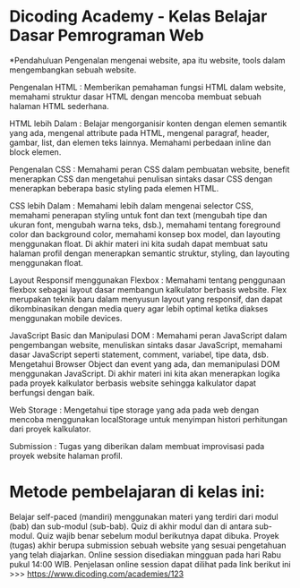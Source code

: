# Dicoding Academy - Kelas Belajar Dasar Pemrograman Web

*Pendahuluan 
Pengenalan mengenai website, apa itu website, tools dalam mengembangkan sebuah website.

Pengenalan HTML : 
Memberikan pemahaman fungsi HTML dalam website, memahami struktur dasar HTML dengan mencoba membuat sebuah halaman HTML sederhana.

HTML lebih Dalam : Belajar mengorganisir konten dengan elemen semantik yang ada, mengenal attribute pada HTML, mengenal paragraf, header, gambar, list, dan elemen teks lainnya. Memahami perbedaan inline dan block elemen.

Pengenalan CSS : Memahami peran CSS dalam pembuatan website, benefit menerapkan CSS dan mengetahui penulisan sintaks dasar CSS dengan menerapkan beberapa basic styling pada elemen HTML.

CSS lebih Dalam : 
Memahami lebih dalam mengenai selector CSS, memahami penerapan styling untuk font dan text (mengubah tipe dan ukuran font, mengubah warna teks, dsb.), memahami tentang foreground color dan background color, memahami konsep box model, dan layouting menggunakan float. Di akhir materi ini kita sudah dapat membuat satu halaman profil dengan menerapkan semantic struktur, styling, dan layouting menggunakan float.

Layout Responsif menggunakan Flexbox : 
Memahami tentang penggunaan flexbox sebagai layout dasar membangun kalkulator berbasis website. Flex merupakan teknik baru dalam menyusun layout yang responsif, dan dapat dikombinasikan dengan media query agar lebih optimal ketika diakses menggunakan mobile devices.

JavaScript Basic dan Manipulasi DOM :
Memahami peran JavaScript dalam pengembangan website, menuliskan sintaks dasar JavaScript, memahami dasar JavaScript seperti statement, comment, variabel, tipe data, dsb. Mengetahui Browser Object dan event yang ada, dan memanipulasi DOM menggunakan JavaScript. Di akhir materi ini kita akan menerapkan logika pada proyek kalkulator berbasis website sehingga kalkulator dapat berfungsi dengan baik.

Web Storage : 
Mengetahui tipe storage yang ada pada web dengan mencoba menggunakan localStorage untuk menyimpan histori perhitungan dari proyek kalkulator.

Submission : 
Tugas yang diberikan dalam membuat improvisasi pada proyek website halaman profil.

# Metode pembelajaran di kelas ini:

Belajar self-paced (mandiri) menggunakan materi yang terdiri dari modul (bab) dan sub-modul (sub-bab).
Quiz di akhir modul dan di antara sub-modul. Quiz wajib benar sebelum modul berikutnya dapat dibuka.
Proyek (tugas) akhir berupa submission sebuah website yang sesuai pengetahuan yang telah diajarkan.
Online session disediakan mingguan pada hari Rabu pukul 14:00 WIB. Penjelasan online session dapat dilihat pada link berikut ini >>> https://www.dicoding.com/academies/123
